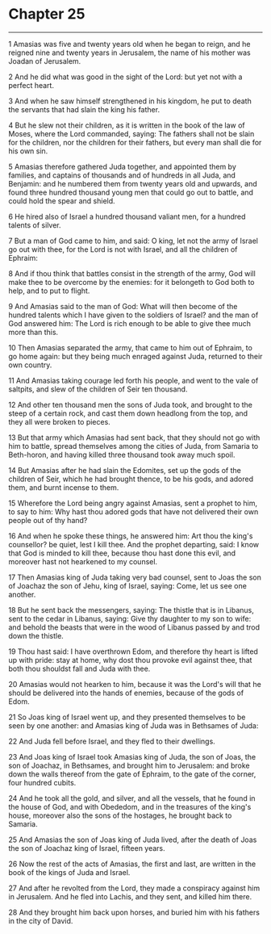 # Chapter 25

***

1 Amasias was five and twenty years old when he began to reign, and he reigned nine and twenty years in Jerusalem, the name of his mother was Joadan of Jerusalem.

2 And he did what was good in the sight of the Lord: but yet not with a perfect heart.

3 And when he saw himself strengthened in his kingdom, he put to death the servants that had slain the king his father.

4 But he slew not their children, as it is written in the book of the law of Moses, where the Lord commanded, saying: The fathers shall not be slain for the children, nor the children for their fathers, but every man shall die for his own sin.

5 Amasias therefore gathered Juda together, and appointed them by families, and captains of thousands and of hundreds in all Juda, and Benjamin: and he numbered them from twenty years old and upwards, and found three hundred thousand young men that could go out to battle, and could hold the spear and shield.

6 He hired also of Israel a hundred thousand valiant men, for a hundred talents of silver.

7 But a man of God came to him, and said: O king, let not the army of Israel go out with thee, for the Lord is not with Israel, and all the children of Ephraim:

8 And if thou think that battles consist in the strength of the army, God will make thee to be overcome by the enemies: for it belongeth to God both to help, and to put to flight.

9 And Amasias said to the man of God: What will then become of the hundred talents which I have given to the soldiers of Israel? and the man of God answered him: The Lord is rich enough to be able to give thee much more than this.

10 Then Amasias separated the army, that came to him out of Ephraim, to go home again: but they being much enraged against Juda, returned to their own country.

11 And Amasias taking courage led forth his people, and went to the vale of saltpits, and slew of the children of Seir ten thousand.

12 And other ten thousand men the sons of Juda took, and brought to the steep of a certain rock, and cast them down headlong from the top, and they all were broken to pieces.

13 But that army which Amasias had sent back, that they should not go with him to battle, spread themselves among the cities of Juda, from Samaria to Beth-horon, and having killed three thousand took away much spoil.

14 But Amasias after he had slain the Edomites, set up the gods of the children of Seir, which he had brought thence, to be his gods, and adored them, and burnt incense to them.

15 Wherefore the Lord being angry against Amasias, sent a prophet to him, to say to him: Why hast thou adored gods that have not delivered their own people out of thy hand?

16 And when he spoke these things, he answered him: Art thou the king's counsellor? be quiet, lest I kill thee. And the prophet departing, said: I know that God is minded to kill thee, because thou hast done this evil, and moreover hast not hearkened to my counsel.

17 Then Amasias king of Juda taking very bad counsel, sent to Joas the son of Joachaz the son of Jehu, king of Israel, saying: Come, let us see one another.

18 But he sent back the messengers, saying: The thistle that is in Libanus, sent to the cedar in Libanus, saying: Give thy daughter to my son to wife: and behold the beasts that were in the wood of Libanus passed by and trod down the thistle.

19 Thou hast said: I have overthrown Edom, and therefore thy heart is lifted up with pride: stay at home, why dost thou provoke evil against thee, that both thou shouldst fall and Juda with thee.

20 Amasias would not hearken to him, because it was the Lord's will that he should be delivered into the hands of enemies, because of the gods of Edom.

21 So Joas king of Israel went up, and they presented themselves to be seen by one another: and Amasias king of Juda was in Bethsames of Juda:

22 And Juda fell before Israel, and they fled to their dwellings.

23 And Joas king of Israel took Amasias king of Juda, the son of Joas, the son of Joachaz, in Bethsames, and brought him to Jerusalem: and broke down the walls thereof from the gate of Ephraim, to the gate of the corner, four hundred cubits.

24 And he took all the gold, and silver, and all the vessels, that he found in the house of God, and with Obededom, and in the treasures of the king's house, moreover also the sons of the hostages, he brought back to Samaria.

25 And Amasias the son of Joas king of Juda lived, after the death of Joas the son of Joachaz king of Israel, fifteen years.

26 Now the rest of the acts of Amasias, the first and last, are written in the book of the kings of Juda and Israel.

27 And after he revolted from the Lord, they made a conspiracy against him in Jerusalem. And he fled into Lachis, and they sent, and killed him there.

28 And they brought him back upon horses, and buried him with his fathers in the city of David.

